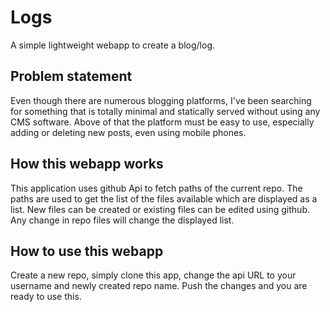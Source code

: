 # Logs
A simple lightweight webapp to create a blog/log.

## Problem statement
Even though there are numerous blogging platforms, I've been searching for something that is totally minimal and statically served without using any CMS software. Above of that the platform must be easy to use, especially adding or deleting new posts, even using mobile phones.

## How this webapp works
This application uses github Api to fetch paths of the current repo. The paths are used to get the list of the files available which are displayed as a list. New files can be created or existing files can be edited using github. Any change in repo files will change the displayed list.

## How to use this webapp
Create a new repo, simply clone this app, change the api URL to your username and newly created repo name. Push the changes and you are ready to use this.